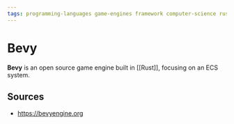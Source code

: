 ```yaml
---
tags: programming-languages game-engines framework computer-science rust
---
```


# Bevy

**Bevy** is an open source game engine built in [[Rust]], focusing on an ECS system.

## Sources

- <https://bevyengine.org>
